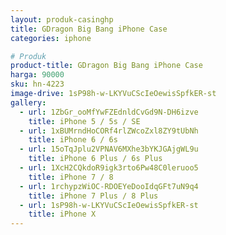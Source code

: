 ```yaml
---
layout: produk-casinghp
title: GDragon Big Bang iPhone Case
categories: iphone

# Produk
product-title: GDragon Big Bang iPhone Case
harga: 90000
sku: hn-4223
image-drive: 1sP98h-w-LKYVuCScIeOewisSpfkER-st
gallery:
  - url: 1ZbGr_ooMfYwFZEdnldCvGd9N-DH6izve
    title: iPhone 5 / 5s / SE
  - url: 1xBUMrndHoCORf4rlZWcoZxl8ZY9tUbNh
    title: iPhone 6 / 6s
  - url: 15oTqJplu2VPNAV6MXhe3bYKJGAjgWL9u
    title: iPhone 6 Plus / 6s Plus
  - url: 1XcH2CQkdoR9igk3rto6Pw48C0leruoo5
    title: iPhone 7 / 8
  - url: 1rchypzWiOC-RDOEYeDooIdqGFt7uN9q4
    title: iPhone 7 Plus / 8 Plus
  - url: 1sP98h-w-LKYVuCScIeOewisSpfkER-st
    title: iPhone X
---
```

